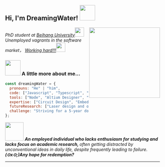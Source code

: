 <h2> Hi, I'm DreamingWater! <img src="https://media.giphy.com/media/mGcNjsfWAjY5AEZNw6/giphy.gif" width="50"></h2>
<img align='right' src="https://media.giphy.com/media/v1.Y2lkPTc5MGI3NjExeXduNHVkaWhjODZzNnFlZXcxMW5uYjNibHlmNjJzd21kejA3ZTUzbiZlcD12MV9pbnRlcm5hbF9naWZfYnlfaWQmY3Q9Zw/12KPpBIdG8kqIg/giphy.gif" width="230">
<p><em>PhD student at <a href="https://www.buaa.edu.cn/">Beihang University</a><img src="https://media.giphy.com/media/fYSnHlufseco8Fh93Z/giphy.gif" width="30"></br>Unemployed vagrants in the software market， <a href="https://d.buaa.edu.cn/https/77726476706e69737468656265737421e7e056d2243e635930068cb8/">Working hard!!!</a><img src="https://media.giphy.com/media/WUlplcMpOCEmTGBtBW/giphy.gif" width="30"> 
</em></p>




### <img src="https://media.giphy.com/media/VgCDAzcKvsR6OM0uWg/giphy.gif" width="50"> A little more about me...  

```javascript
const dreamingWater = {
  pronouns: "He" | "him",
  code: ["Javascript", "Typescript", "HTML", "CSS", "Matlab", "Python", "C++", "C"],
  tools: ["Node", "Altium Designer", "Solidworks", "Ltspice", "Keil5"],
  expertise: ["Circuit Design", "Embedded Development"，"HTML Design"],
  futureResearch: ["Laser design and optimization"],
  challenge: "Striving for a 5-year doctoral degree"
};

```

<img src="https://media.giphy.com/media/v1.Y2lkPTc5MGI3NjExdmcxdnl3ZmhoOXM5d2hnYnM4ZTRzcHYybjZkenVjcG1xNXp0N2NwYiZlcD12MV9pbnRlcm5hbF9naWZfYnlfaWQmY3Q9Zw/qQdL532ZANbjy/giphy.gif" width="60"> <em><b>
An employed individual who lacks enthusiasm for studying and lacks focus on academic research, </b>often getting distracted by unconventional ideas in daily life, despite frequently leading to failure.<b> 
(⊙x⊙;)Any hope for redemption?</b></em>

---


